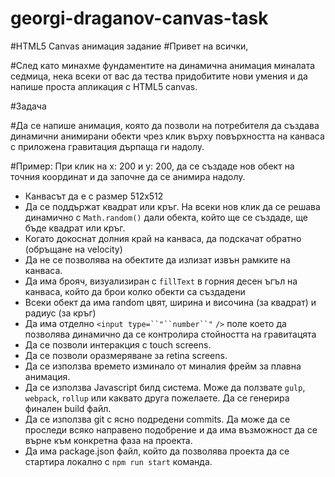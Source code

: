 # georgi-draganov-canvas-task


#HTML5 Canvas анимация задание
#Привет на всички,

#След като минахме фундаментите на динамична анимация миналата седмица, нека всеки от вас да тества придобитите нови умения и да напише проста апликация с HTML5 canvas.

#Задача

#Да се напише анимация, която да позволи на потребителя да създава динамични анимирани обекти чрез клик върху повърхността на канваса с приложена гравитация дърпаща ги надолу.

#Пример: При клик на x: 200 и y: 200, да се създаде нов обект на точния координат и да започне да се анимира надолу.


- Канвасът да е с размер 512х512
- Да се поддържат квадрат или кръг. На всеки нов клик да се решава динамично с `Math.random()` дали обекта, който ще се създаде, ще бъде квадрат или кръг.
- Когато докоснат долния край на канваса, да подскачат обратно (обръщане на velocity)
- Да не се позволява на обектите да излизат извън рамките на канваса.
- Да има брояч, визуализиран с `fillText` в горния десен ъгъл на канваса, който да брои колко обекти са създадени
- Всеки обект да има random цвят, ширина и височина (за квадрат) и радиус (за кръг)
- Да има отделно `<input type=``"``number``"` `/>` поле което да позволява динамично да се контролира стойността на гравитацята
- Да се позволи интеракция с touch screens.
- Да се позволи оразмеряване за retina screens.
- Да се използва времето изминало от миналия фрейм за плавна анимация.
- Да се използва Javascript билд система. Може да ползвате `gulp`, `webpack`, `rollup` или каквато друга пожелаете. Да се генерира финален build файл.
- Да се използва git с ясно подредени commits. Да може да се проследи всяко направено подобрение и да има възможност да се върне към конкретна фаза на проекта.
- Да има package.json файл, който да позволява проекта да се стартира локално с `npm run start` команда.
